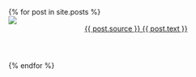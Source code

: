 <article class="posts">
  {% for post in site.posts %}
    <div class="post">
      <a href="{{ post.link }}">
        <div class="thumb">
          <img src="{{ post.img }}">
        </div>
        <header class="content">
          <span class="title>{{ post.title }}</span>
          <p><span class="source">{{ post.source }}</span> {{ post.text }}</p>
        </header>
        <footer>
        </footer>
      </a>
    </div>
  {% endfor %}
</article>
